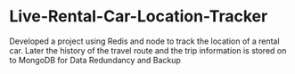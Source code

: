 # Live-Rental-Car-Location-Tracker
Developed a project using Redis and node to track the location of a rental car.  Later the history of the travel route and the trip information is stored on to MongoDB for Data Redundancy and Backup

